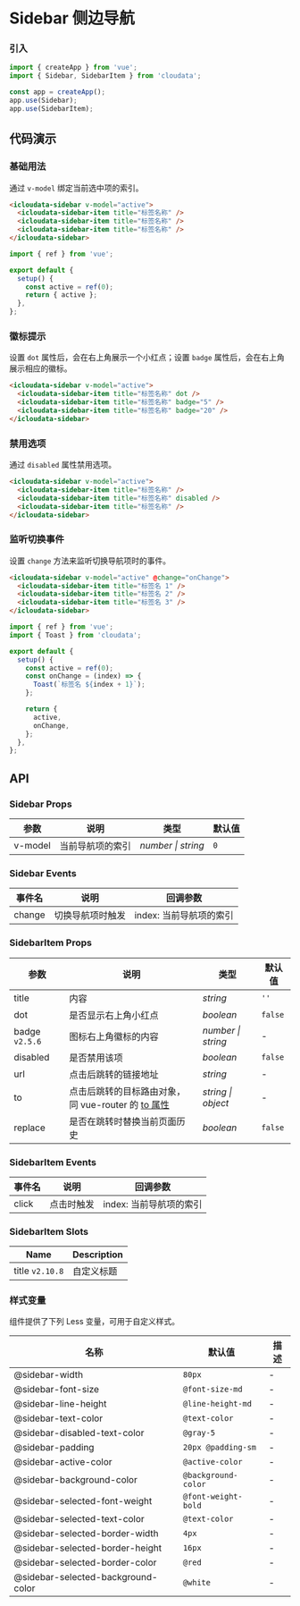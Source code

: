 # Sidebar 侧边导航

### 引入

```js
import { createApp } from 'vue';
import { Sidebar, SidebarItem } from 'cloudata';

const app = createApp();
app.use(Sidebar);
app.use(SidebarItem);
```

## 代码演示

### 基础用法

通过 `v-model` 绑定当前选中项的索引。

```html
<icloudata-sidebar v-model="active">
  <icloudata-sidebar-item title="标签名称" />
  <icloudata-sidebar-item title="标签名称" />
  <icloudata-sidebar-item title="标签名称" />
</icloudata-sidebar>
```

```js
import { ref } from 'vue';

export default {
  setup() {
    const active = ref(0);
    return { active };
  },
};
```

### 徽标提示

设置 `dot` 属性后，会在右上角展示一个小红点；设置 `badge` 属性后，会在右上角展示相应的徽标。

```html
<icloudata-sidebar v-model="active">
  <icloudata-sidebar-item title="标签名称" dot />
  <icloudata-sidebar-item title="标签名称" badge="5" />
  <icloudata-sidebar-item title="标签名称" badge="20" />
</icloudata-sidebar>
```

### 禁用选项

通过 `disabled` 属性禁用选项。

```html
<icloudata-sidebar v-model="active">
  <icloudata-sidebar-item title="标签名称" />
  <icloudata-sidebar-item title="标签名称" disabled />
  <icloudata-sidebar-item title="标签名称" />
</icloudata-sidebar>
```

### 监听切换事件

设置 `change` 方法来监听切换导航项时的事件。

```html
<icloudata-sidebar v-model="active" @change="onChange">
  <icloudata-sidebar-item title="标签名 1" />
  <icloudata-sidebar-item title="标签名 2" />
  <icloudata-sidebar-item title="标签名 3" />
</icloudata-sidebar>
```

```js
import { ref } from 'vue';
import { Toast } from 'cloudata';

export default {
  setup() {
    const active = ref(0);
    const onChange = (index) => {
      Toast(`标签名 ${index + 1}`);
    };

    return {
      active,
      onChange,
    };
  },
};
```

## API

### Sidebar Props

| 参数    | 说明             | 类型               | 默认值 |
| ------- | ---------------- | ------------------ | ------ |
| v-model | 当前导航项的索引 | _number \| string_ | `0`    |

### Sidebar Events

| 事件名 | 说明             | 回调参数                |
| ------ | ---------------- | ----------------------- |
| change | 切换导航项时触发 | index: 当前导航项的索引 |

### SidebarItem Props

| 参数 | 说明 | 类型 | 默认值 |
| --- | --- | --- | --- |
| title | 内容 | _string_ | `''` |
| dot | 是否显示右上角小红点 | _boolean_ | `false` |
| badge `v2.5.6` | 图标右上角徽标的内容 | _number \| string_ | - |
| disabled | 是否禁用该项 | _boolean_ | `false` |
| url | 点击后跳转的链接地址 | _string_ | - |
| to | 点击后跳转的目标路由对象，同 vue-router 的 [to 属性](https://router.vuejs.org/zh/api/#to) | _string \| object_ | - |
| replace | 是否在跳转时替换当前页面历史 | _boolean_ | `false` |

### SidebarItem Events

| 事件名 | 说明       | 回调参数                |
| ------ | ---------- | ----------------------- |
| click  | 点击时触发 | index: 当前导航项的索引 |

### SidebarItem Slots

| Name            | Description |
| --------------- | ----------- |
| title `v2.10.8` | 自定义标题  |

### 样式变量

组件提供了下列 Less 变量，可用于自定义样式。

| 名称                               | 默认值              | 描述 |
| ---------------------------------- | ------------------- | ---- |
| @sidebar-width                     | `80px`              | -    |
| @sidebar-font-size                 | `@font-size-md`     | -    |
| @sidebar-line-height               | `@line-height-md`   | -    |
| @sidebar-text-color                | `@text-color`       | -    |
| @sidebar-disabled-text-color       | `@gray-5`           | -    |
| @sidebar-padding                   | `20px @padding-sm`  | -    |
| @sidebar-active-color              | `@active-color`     | -    |
| @sidebar-background-color          | `@background-color` | -    |
| @sidebar-selected-font-weight      | `@font-weight-bold` | -    |
| @sidebar-selected-text-color       | `@text-color`       | -    |
| @sidebar-selected-border-width     | `4px`               | -    |
| @sidebar-selected-border-height    | `16px`              | -    |
| @sidebar-selected-border-color     | `@red`              | -    |
| @sidebar-selected-background-color | `@white`            | -    |
